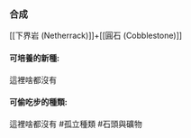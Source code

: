 ### 合成
[[下界岩 (Netherrack)]]+[[圓石 (Cobblestone)]]

#### 可培養的新種:
這裡啥都沒有

#### 可偷吃步的種類:
這裡啥都沒有
#孤立種類 
#石頭與礦物